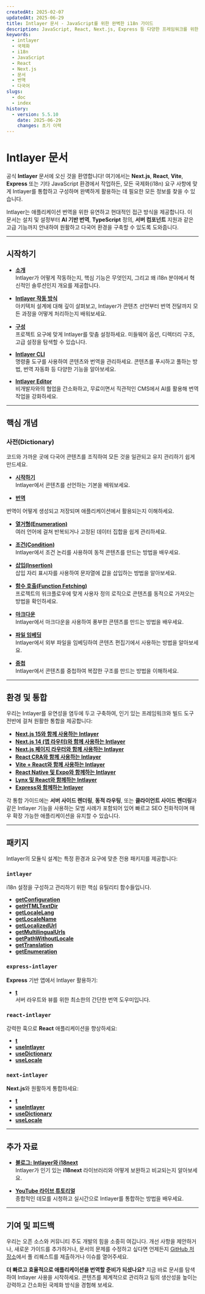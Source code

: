 ```yaml
---
createdAt: 2025-02-07
updatedAt: 2025-06-29
title: Intlayer 문서 - JavaScript를 위한 완벽한 i18n 가이드
description: JavaScript, React, Next.js, Express 등 다양한 프레임워크를 위한 현대적인 국제화 라이브러리 Intlayer의 완벽한 문서입니다.
keywords:
  - intlayer
  - 국제화
  - i18n
  - JavaScript
  - React
  - Next.js
  - 문서
  - 번역
  - 다국어
slugs:
  - doc
  - index
history:
  - version: 5.5.10
    date: 2025-06-29
    changes: 초기 이력
---
```


# Intlayer 문서

공식 **Intlayer** 문서에 오신 것을 환영합니다! 여기에서는 **Next.js**, **React**, **Vite**, **Express** 또는 기타 JavaScript 환경에서 작업하든, 모든 국제화(i18n) 요구 사항에 맞게 Intlayer를 통합하고 구성하며 완벽하게 활용하는 데 필요한 모든 정보를 찾을 수 있습니다.

Intlayer는 애플리케이션 번역을 위한 유연하고 현대적인 접근 방식을 제공합니다. 이 문서는 설치 및 설정부터 **AI 기반 번역**, **TypeScript** 정의, **서버 컴포넌트** 지원과 같은 고급 기능까지 안내하여 원활하고 다국어 환경을 구축할 수 있도록 도와줍니다.

---

## 시작하기

- **[소개](https://github.com/aymericzip/intlayer/blob/main/docs/docs/ko/introduction.md)**  
  Intlayer가 어떻게 작동하는지, 핵심 기능은 무엇인지, 그리고 왜 i18n 분야에서 혁신적인 솔루션인지 개요를 제공합니다.

- **[Intlayer 작동 방식](https://github.com/aymericzip/intlayer/blob/main/docs/docs/ko/how_works_intlayer.md)**  
  아키텍처 설계에 대해 깊이 살펴보고, Intlayer가 콘텐츠 선언부터 번역 전달까지 모든 과정을 어떻게 처리하는지 배워보세요.

- **[구성](https://github.com/aymericzip/intlayer/blob/main/docs/docs/ko/configuration.md)**  
  프로젝트 요구에 맞게 Intlayer를 맞춤 설정하세요. 미들웨어 옵션, 디렉터리 구조, 고급 설정을 탐색할 수 있습니다.

- **[Intlayer CLI](https://github.com/aymericzip/intlayer/blob/main/docs/docs/ko/intlayer_cli.md)**  
  명령줄 도구를 사용하여 콘텐츠와 번역을 관리하세요. 콘텐츠를 푸시하고 풀하는 방법, 번역 자동화 등 다양한 기능을 알아보세요.

- **[Intlayer Editor](https://github.com/aymericzip/intlayer/blob/main/docs/docs/ko/intlayer_visual_editor.md)**  
  비개발자와의 협업을 간소화하고, 무료이면서 직관적인 CMS에서 AI를 활용해 번역 작업을 강화하세요.

---

## 핵심 개념

### 사전(Dictionary)

코드와 가까운 곳에 다국어 콘텐츠를 조직하여 모든 것을 일관되고 유지 관리하기 쉽게 만드세요.

- **[시작하기](https://github.com/aymericzip/intlayer/blob/main/docs/docs/ko/dictionary/get_started.md)**  
  Intlayer에서 콘텐츠를 선언하는 기본을 배워보세요.

- **[번역](https://github.com/aymericzip/intlayer/blob/main/docs/docs/ko/dictionary/translation.md)**

번역이 어떻게 생성되고 저장되며 애플리케이션에서 활용되는지 이해하세요.

- **[열거형(Enumeration)](https://github.com/aymericzip/intlayer/blob/main/docs/docs/ko/dictionary/enumeration.md)**  
  여러 언어에 걸쳐 반복되거나 고정된 데이터 집합을 쉽게 관리하세요.

- **[조건(Condition)](https://github.com/aymericzip/intlayer/blob/main/docs/docs/ko/dictionary/conditional.md)**  
  Intlayer에서 조건 논리를 사용하여 동적 콘텐츠를 만드는 방법을 배우세요.

- **[삽입(Insertion)](https://github.com/aymericzip/intlayer/blob/main/docs/docs/ko/dictionary/insertion.md)**  
  삽입 자리 표시자를 사용하여 문자열에 값을 삽입하는 방법을 알아보세요.

- **[함수 호출(Function Fetching)](https://github.com/aymericzip/intlayer/blob/main/docs/docs/ko/dictionary/function_fetching.md)**  
  프로젝트의 워크플로우에 맞게 사용자 정의 로직으로 콘텐츠를 동적으로 가져오는 방법을 확인하세요.

- **[마크다운](https://github.com/aymericzip/intlayer/blob/main/docs/docs/ko/dictionary/markdown.md)**  
  Intlayer에서 마크다운을 사용하여 풍부한 콘텐츠를 만드는 방법을 배우세요.

- **[파일 임베딩](https://github.com/aymericzip/intlayer/blob/main/docs/docs/ko/dictionary/file_embeddings.md)**  
  Intlayer에서 외부 파일을 임베딩하여 콘텐츠 편집기에서 사용하는 방법을 알아보세요.

- **[중첩](https://github.com/aymericzip/intlayer/blob/main/docs/docs/ko/dictionary/nesting.md)**  
  Intlayer에서 콘텐츠를 중첩하여 복잡한 구조를 만드는 방법을 이해하세요.

---

## 환경 및 통합

우리는 Intlayer를 유연성을 염두에 두고 구축하여, 인기 있는 프레임워크와 빌드 도구 전반에 걸쳐 원활한 통합을 제공합니다:

- **[Next.js 15와 함께 사용하는 Intlayer](https://github.com/aymericzip/intlayer/blob/main/docs/docs/ko/intlayer_with_nextjs_15.md)**
- **[Next.js 14 (앱 라우터)와 함께 사용하는 Intlayer](https://github.com/aymericzip/intlayer/blob/main/docs/docs/ko/intlayer_with_nextjs_14.md)**
- **[Next.js 페이지 라우터와 함께 사용하는 Intlayer](https://github.com/aymericzip/intlayer/blob/main/docs/docs/ko/intlayer_with_nextjs_page_router.md)**
- **[React CRA와 함께 사용하는 Intlayer](https://github.com/aymericzip/intlayer/blob/main/docs/docs/ko/intlayer_with_create_react_app.md)**
- **[Vite + React와 함께 사용하는 Intlayer](https://github.com/aymericzip/intlayer/blob/main/docs/docs/ko/intlayer_with_vite+react.md)**
- **[React Native 및 Expo와 함께하는 Intlayer](https://github.com/aymericzip/intlayer/blob/main/docs/docs/ko/intlayer_with_react_native+expo.md)**
- **[Lynx 및 React와 함께하는 Intlayer](https://github.com/aymericzip/intlayer/blob/main/docs/docs/ko/intlayer_with_lynx+react.md)**
- **[Express와 함께하는 Intlayer](https://github.com/aymericzip/intlayer/blob/main/docs/docs/ko/intlayer_with_express.md)**

각 통합 가이드에는 **서버 사이드 렌더링**, **동적 라우팅**, 또는 **클라이언트 사이드 렌더링**과 같은 Intlayer 기능을 사용하는 모범 사례가 포함되어 있어 빠르고 SEO 친화적이며 매우 확장 가능한 애플리케이션을 유지할 수 있습니다.

---

## 패키지

Intlayer의 모듈식 설계는 특정 환경과 요구에 맞춘 전용 패키지를 제공합니다:

### `intlayer`

i18n 설정을 구성하고 관리하기 위한 핵심 유틸리티 함수들입니다.

- **[getConfiguration](https://github.com/aymericzip/intlayer/blob/main/docs/docs/ko/packages/intlayer/getConfiguration.md)**
- **[getHTMLTextDir](https://github.com/aymericzip/intlayer/blob/main/docs/docs/ko/packages/intlayer/getHTMLTextDir.md)**
- **[getLocaleLang](https://github.com/aymericzip/intlayer/blob/main/docs/docs/ko/packages/intlayer/getLocaleLang.md)**
- **[getLocaleName](https://github.com/aymericzip/intlayer/blob/main/docs/docs/ko/packages/intlayer/getLocaleName.md)**
- **[getLocalizedUrl](https://github.com/aymericzip/intlayer/blob/main/docs/docs/ko/packages/intlayer/getLocalizedUrl.md)**
- **[getMultilingualUrls](https://github.com/aymericzip/intlayer/blob/main/docs/docs/ko/packages/intlayer/getMultilingualUrls.md)**
- **[getPathWithoutLocale](https://github.com/aymericzip/intlayer/blob/main/docs/docs/ko/packages/intlayer/getPathWithoutLocale.md)**
- **[getTranslation](https://github.com/aymericzip/intlayer/blob/main/docs/docs/ko/packages/intlayer/getTranslation.md)**
- **[getEnumeration](https://github.com/aymericzip/intlayer/blob/main/docs/docs/ko/packages/intlayer/getEnumeration.md)**

### `express-intlayer`

**Express** 기반 앱에서 Intlayer 활용하기:

- **[t](https://github.com/aymericzip/intlayer/blob/main/docs/docs/ko/packages/express-intlayer/t.md)**  
  서버 라우트와 뷰를 위한 최소한의 간단한 번역 도우미입니다.

### `react-intlayer`

강력한 훅으로 **React** 애플리케이션을 향상하세요:

- **[t](https://github.com/aymericzip/intlayer/blob/main/docs/docs/ko/packages/react-intlayer/t.md)**
- **[useIntlayer](https://github.com/aymericzip/intlayer/blob/main/docs/docs/ko/packages/react-intlayer/useIntlayer.md)**
- **[useDictionary](https://github.com/aymericzip/intlayer/blob/main/docs/docs/ko/packages/react-intlayer/useDictionary.md)**
- **[useLocale](https://github.com/aymericzip/intlayer/blob/main/docs/docs/ko/packages/react-intlayer/useLocale.md)**

### `next-intlayer`

**Next.js**와 원활하게 통합하세요:

- **[t](https://github.com/aymericzip/intlayer/blob/main/docs/docs/ko/packages/next-intlayer/t.md)**
- **[useIntlayer](https://github.com/aymericzip/intlayer/blob/main/docs/docs/ko/packages/next-intlayer/useIntlayer.md)**
- **[useDictionary](https://github.com/aymericzip/intlayer/blob/main/docs/docs/ko/packages/next-intlayer/useDictionary.md)**
- **[useLocale](https://github.com/aymericzip/intlayer/blob/main/docs/docs/ko/packages/next-intlayer/useLocale.md)**

---

## 추가 자료

- **[블로그: Intlayer와 i18next](https://github.com/aymericzip/intlayer/blob/main/docs/docs/ko/intlayer_with_i18next.md)**  
  Intlayer가 인기 있는 **i18next** 라이브러리와 어떻게 보완하고 비교되는지 알아보세요.

- **[YouTube 라이브 튜토리얼](https://youtu.be/W2G7KxuSD4c?si=GyU_KpVhr61razRw)**  
  종합적인 데모를 시청하고 실시간으로 Intlayer를 통합하는 방법을 배우세요.

---

## 기여 및 피드백

우리는 오픈 소스와 커뮤니티 주도 개발의 힘을 소중히 여깁니다. 개선 사항을 제안하거나, 새로운 가이드를 추가하거나, 문서의 문제를 수정하고 싶다면 언제든지 [GitHub 저장소](https://github.com/aymericzip/intlayer/blob/main/docs/docs)에서 풀 리퀘스트를 제출하거나 이슈를 열어주세요.

**더 빠르고 효율적으로 애플리케이션을 번역할 준비가 되셨나요?** 지금 바로 문서를 탐색하여 Intlayer 사용을 시작하세요. 콘텐츠를 체계적으로 관리하고 팀의 생산성을 높이는 강력하고 간소화된 국제화 방식을 경험해 보세요.

